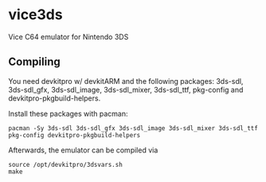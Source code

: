 # vice3ds
Vice C64 emulator for Nintendo 3DS

## Compiling

You need devkitpro w/ devkitARM and the following packages: 3ds-sdl, 3ds-sdl_gfx, 3ds-sdl_image, 3ds-sdl_mixer, 3ds-sdl_ttf, pkg-config and devkitpro-pkgbuild-helpers.

Install these packages with pacman:

    pacman -Sy 3ds-sdl 3ds-sdl_gfx 3ds-sdl_image 3ds-sdl_mixer 3ds-sdl_ttf pkg-config devkitpro-pkgbuild-helpers

Afterwards, the emulator can be compiled via

    source /opt/devkitpro/3dsvars.sh
    make
